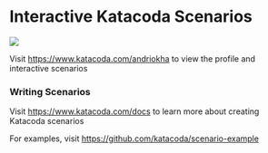 # Interactive Katacoda Scenarios

[![](http://shields.katacoda.com/katacoda/andriokha/count.svg)](https://www.katacoda.com/andriokha "Get your profile on Katacoda.com")

Visit https://www.katacoda.com/andriokha to view the profile and interactive scenarios

### Writing Scenarios
Visit https://www.katacoda.com/docs to learn more about creating Katacoda scenarios

For examples, visit https://github.com/katacoda/scenario-example
